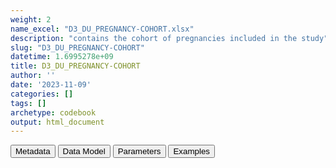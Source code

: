 ```yaml
---
weight: 2
name_excel: "D3_DU_PREGNANCY-COHORT.xlsx"
description: "contains the cohort of pregnancies included in the study"
slug: "D3_DU_PREGNANCY-COHORT"
datetime: 1.6995278e+09
title: D3_DU_PREGNANCY-COHORT
author: ''
date: '2023-11-09'
categories: []
tags: []
archetype: codebook
output: html_document
---
```


<script src="/rmarkdown-libs/core-js/shim.min.js"></script>
<script src="/rmarkdown-libs/react/react.min.js"></script>
<script src="/rmarkdown-libs/react/react-dom.min.js"></script>
<script src="/rmarkdown-libs/reactwidget/react-tools.js"></script>
<script src="/rmarkdown-libs/htmlwidgets/htmlwidgets.js"></script>
<link href="/rmarkdown-libs/reactable/reactable.css" rel="stylesheet" />
<script src="/rmarkdown-libs/reactable-binding/reactable.js"></script>
<div class="tab">
<button class="tablinks" onclick="openCity(event, &#39;Metadata&#39;)" id="defaultOpen">Metadata</button>
<button class="tablinks" onclick="openCity(event, &#39;Data Model&#39;)">Data Model</button>
<button class="tablinks" onclick="openCity(event, &#39;Parameters&#39;)">Parameters</button>
<button class="tablinks" onclick="openCity(event, &#39;Examples&#39;)">Examples</button>
</div>
<div id="Metadata" class="tabcontent">
<div id="htmlwidget-1" class="reactable html-widget " style="width:auto;height:600px;"></div>
<script type="application/json" data-for="htmlwidget-1">{"x":{"tag":{"name":"Reactable","attribs":{"data":{"medatata_name":["Name of the dataset","Content of the dataset","Unit of observation","Dataset where the list of UoOs is fully listed and with 1 record per UoO","How many observations per UoO","Variables capturing the UoO","Primary key","Parameters",null,null,null,null,null,null,null,null,null,null,null,null],"metadata_content":["D3_DU_PREGNANCY-COHORT","contains the cohort of pregnancies included in the study","a pregnancy",null,"1.0","pregnancy_id","pregnancy_id",null,null,null,null,null,null,null,null,null,null,null,null,null]},"columns":[{"id":"medatata_name","name":"medatata_name","type":"character"},{"id":"metadata_content","name":"metadata_content","type":"character"}],"sortable":false,"searchable":true,"pagination":false,"highlight":true,"bordered":true,"striped":true,"style":{"maxWidth":1800},"height":"600px","dataKey":"e355d6c58ca70b231b2f46a60b826f88"},"children":[]},"class":"reactR_markup"},"evals":[],"jsHooks":[]}</script>
</div>
<div id="Data Model" class="tabcontent">
<div id="htmlwidget-2" class="reactable html-widget " style="width:auto;height:600px;"></div>
<script type="application/json" data-for="htmlwidget-2">{"x":{"tag":{"name":"Reactable","attribs":{"data":{"VarName":["pregnancy_id","person_id","entry_spell_category","birth_date","pregnancy_entry_date","pregnancy_exit_date","pregnancy_start_date","pregnancy_end_date","type_of_pregnancy_end",null,null,null,null,null,null,null,null,null,null,null],"Description":["unique pregnancy identifier","unique person identifier","date when the person starts to be observed in the data source",null,"Date when the person enters the period related to the pregnancy","Date when the person exits the period related to the pregnancy","best estimate of the date of pregnancy start","best estimate of the date of pregnancy end","Type of pregnancy end",null,null,null,null,null,null,null,null,null,null,null],"Format":[null,"character","date",null,"date","date","date","date","character",null,null,null,null,null,null,null,null,null,null,null],"Vocabulary":[null,"from CDM PERSONS",null,null,null,null,null,null,null,null,null,null,null,null,null,null,null,null,null,null],"Parameters":[null,null,null,null,null,null,null,null,null,null,null,null,null,null,null,null,null,null,null,null],"Notes and examples":[null,null,null,null,null,null,null,null,null,null,null,null,null,null,null,null,null,null,null,null],"Source tables and variables":[null,null,null,null,null,null,null,null,null,null,null,null,null,null,null,null,null,null,null,null],"Retrieved":["yes","yes","yes","yes","yes","yes","yes","yes","yes",null,null,null,null,null,null,null,null,null,null,null],"Calculated":[null,null,null,null,null,null,null,null,null,null,null,null,null,null,null,null,null,null,null,null],"Algorithm_id":[null,null,null,null,null,null,null,null,null,null,null,null,null,null,null,null,null,null,null,null],"Rule":["Selected from D3_algorithms_OUTCOME where algorithm == OUTCOME_x",null,null,null,null,null,null,null,null,null,null,null,null,null,null,null,null,null,null,null]},"columns":[{"id":"VarName","name":"VarName","type":"character"},{"id":"Description","name":"Description","type":"character"},{"id":"Format","name":"Format","type":"character"},{"id":"Vocabulary","name":"Vocabulary","type":"character"},{"id":"Parameters","name":"Parameters","type":"logical"},{"id":"Notes and examples","name":"Notes and examples","type":"logical"},{"id":"Source tables and variables","name":"Source tables and variables","type":"logical"},{"id":"Retrieved","name":"Retrieved","type":"character"},{"id":"Calculated","name":"Calculated","type":"logical"},{"id":"Algorithm_id","name":"Algorithm_id","type":"logical"},{"id":"Rule","name":"Rule","type":"character"}],"sortable":false,"searchable":true,"pagination":false,"highlight":true,"bordered":true,"striped":true,"style":{"maxWidth":1800},"height":"600px","dataKey":"b9bf12664e759ae9122ad5214ea4cea4"},"children":[]},"class":"reactR_markup"},"evals":[],"jsHooks":[]}</script>
</div>
<div id="Parameters" class="tabcontent">
<div id="htmlwidget-3" class="reactable html-widget " style="width:auto;height:600px;"></div>
<script type="application/json" data-for="htmlwidget-3">{"x":{"tag":{"name":"Reactable","attribs":{"data":{"parameter in the variable name":[null,null,null,null,null,null,null,null,null,null,null,null,null,null,null,null,null,null,null,null],"values":[null,null,null,null,null,null,null,null,null,null,null,null,null,null,null,null,null,null,null,null],"name of macro":[null,null,null,null,null,null,null,null,null,null,null,null,null,null,null,null,null,null,null,null]},"columns":[{"id":"parameter in the variable name","name":"parameter in the variable name","type":"logical"},{"id":"values","name":"values","type":"logical"},{"id":"name of macro","name":"name of macro","type":"logical"}],"sortable":false,"searchable":true,"pagination":false,"highlight":true,"bordered":true,"striped":true,"style":{"maxWidth":1800},"height":"600px","dataKey":"f545894952d01490ab535e7af1d88bc2"},"children":[]},"class":"reactR_markup"},"evals":[],"jsHooks":[]}</script>
</div>
<div id="Examples" class="tabcontent">
<div id="htmlwidget-4" class="reactable html-widget " style="width:auto;height:600px;"></div>
<script type="application/json" data-for="htmlwidget-4">{"x":{"tag":{"name":"Reactable","attribs":{"data":{"person_id":["P00010","P00042","P01069","P01359","P02423","P03855","P04030","P06575","P06637","P07238","P08503",null,null,null,null,null,null,null,null,null],"date":["2021-01-12T00:00:00Z","2020-05-25T00:00:00Z","2021-01-16T00:00:00Z","2021-04-27T00:00:00Z","2020-12-28T00:00:00Z","2021-02-06T00:00:00Z","2021-02-11T00:00:00Z","2020-05-30T00:00:00Z","2021-06-29T00:00:00Z","2021-05-07T00:00:00Z","2021-04-04T00:00:00Z",null,null,null,null,null,null,null,null,null],"covid_narrow_hosp_m_hospitalisation_primary":[1,0,0,1,0,1,1,0,1,1,1,"NA","NA","NA","NA","NA","NA","NA","NA","NA"],"covid_narrow_hosp_m_hospitalisation_secondary":[0,0,0,0,0,0,0,0,1,0,1,"NA","NA","NA","NA","NA","NA","NA","NA","NA"],"hospitalisation_after_COVID":[1,0,0,0,1,0,0,0,0,0,0,"NA","NA","NA","NA","NA","NA","NA","NA","NA"],"hospitalisation_from_covid_registry":[0,1,1,0,0,0,0,1,0,0,1,"NA","NA","NA","NA","NA","NA","NA","NA","NA"]},"columns":[{"id":"person_id","name":"person_id","type":"character"},{"id":"date","name":"date","type":"Date"},{"id":"covid_narrow_hosp_m_hospitalisation_primary","name":"covid_narrow_hosp_m_hospitalisation_primary","type":"numeric"},{"id":"covid_narrow_hosp_m_hospitalisation_secondary","name":"covid_narrow_hosp_m_hospitalisation_secondary","type":"numeric"},{"id":"hospitalisation_after_COVID","name":"hospitalisation_after_COVID","type":"numeric"},{"id":"hospitalisation_from_covid_registry","name":"hospitalisation_from_covid_registry","type":"numeric"}],"sortable":false,"searchable":true,"pagination":false,"highlight":true,"bordered":true,"striped":true,"style":{"maxWidth":1800},"height":"600px","dataKey":"1a5f291983a9e4b88a31c481755b63a0"},"children":[]},"class":"reactR_markup"},"evals":[],"jsHooks":[]}</script>
</div>
